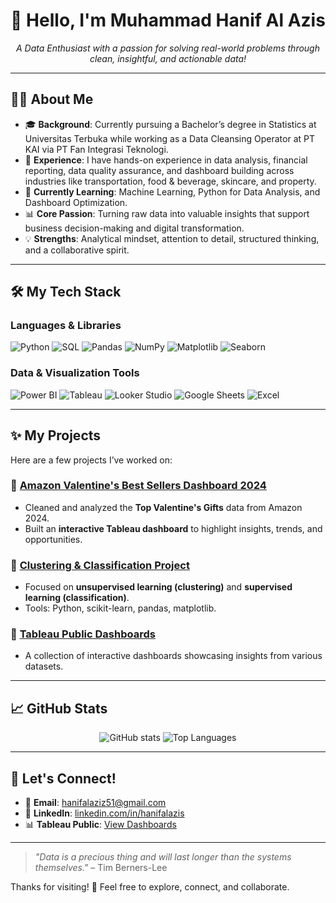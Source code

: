 
<h1 align="center">👋 Hello, I'm Muhammad Hanif Al Azis</h1>
<p align="center">
  <i>A Data Enthusiast with a passion for solving real-world problems through clean, insightful, and actionable data!</i>
</p>

---

## 🧑‍💻 About Me
- 🎓 **Background**: Currently pursuing a Bachelor’s degree in Statistics at Universitas Terbuka while working as a Data Cleansing Operator at PT KAI via PT Fan Integrasi Teknologi.
- 🧠 **Experience**: I have hands-on experience in data analysis, financial reporting, data quality assurance, and dashboard building across industries like transportation, food & beverage, skincare, and property.
- 🌱 **Currently Learning**: Machine Learning, Python for Data Analysis, and Dashboard Optimization.
- 📊 **Core Passion**: Turning raw data into valuable insights that support business decision-making and digital transformation.
- 💡 **Strengths**: Analytical mindset, attention to detail, structured thinking, and a collaborative spirit.

---

## 🛠️ My Tech Stack

### Languages & Libraries
![Python](https://img.shields.io/badge/-Python-3776AB?style=for-the-badge&logo=python&logoColor=white)
![SQL](https://img.shields.io/badge/-SQL-003B57?style=for-the-badge&logo=postgresql&logoColor=white)
![Pandas](https://img.shields.io/badge/-Pandas-150458?style=for-the-badge&logo=pandas&logoColor=white)
![NumPy](https://img.shields.io/badge/-NumPy-013243?style=for-the-badge&logo=numpy&logoColor=white)
![Matplotlib](https://img.shields.io/badge/-Matplotlib-11557C?style=for-the-badge&logo=python&logoColor=white)
![Seaborn](https://img.shields.io/badge/-Seaborn-3D646F?style=for-the-badge&logo=python&logoColor=white)

### Data & Visualization Tools
![Power BI](https://img.shields.io/badge/-PowerBI-F2C811?style=for-the-badge&logo=powerbi&logoColor=black)
![Tableau](https://img.shields.io/badge/-Tableau-E97627?style=for-the-badge&logo=tableau&logoColor=white)
![Looker Studio](https://img.shields.io/badge/-Looker%20Studio-4285F4?style=for-the-badge&logo=googleanalytics&logoColor=white)
![Google Sheets](https://img.shields.io/badge/-Google%20Sheets-34A853?style=for-the-badge&logo=googlesheets&logoColor=white)
![Excel](https://img.shields.io/badge/-Excel-217346?style=for-the-badge&logo=microsoft-excel&logoColor=white)

---

## ✨ My Projects
Here are a few projects I’ve worked on:

### 📌 [Amazon Valentine's Best Sellers Dashboard 2024](https://github.com/hanifalazis/Amazon-Valentine-Dashboard-2024)
- Cleaned and analyzed the **Top Valentine's Gifts** data from Amazon 2024.
- Built an **interactive Tableau dashboard** to highlight insights, trends, and opportunities.

### 📌 [Clustering & Classification Project](https://github.com/hanifalazis/Tugas-Proyek-Machine-Learning)
- Focused on **unsupervised learning (clustering)** and **supervised learning (classification)**.
- Tools: Python, scikit-learn, pandas, matplotlib.

### 📌 [Tableau Public Dashboards](https://public.tableau.com/app/profile/muhammad.hanif.al.azis)
- A collection of interactive dashboards showcasing insights from various datasets.

---

## 📈 GitHub Stats
<p align="center">
  <img src="https://github-readme-stats.vercel.app/api?username=hanifalazis&show_icons=true&theme=radical" alt="GitHub stats" />
  <img src="https://github-readme-stats.vercel.app/api/top-langs/?username=hanifalazis&layout=compact&theme=radical" alt="Top Languages" />
</p>

---

## 🤝 Let's Connect!
- 📧 **Email**: hanifalaziz51@gmail.com  
- 💼 **LinkedIn**: [linkedin.com/in/hanifalazis](https://www.linkedin.com/in/hanifalazis)  
- 📊 **Tableau Public**: [View Dashboards](https://public.tableau.com/app/profile/muhammad.hanif.al.azis)

---

> *"Data is a precious thing and will last longer than the systems themselves."* – Tim Berners-Lee

Thanks for visiting! 🌟 Feel free to explore, connect, and collaborate.
